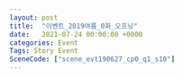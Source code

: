 ```yaml
---
layout: post
title:  "이벤트_2019여름_0화_오프닝"
date:   2021-07-24 00:00:00 +0000
categories: Event
Tags: Story Event
SceneCode: ["scene_evt190627_cp0_q1_s10"]
---
```

